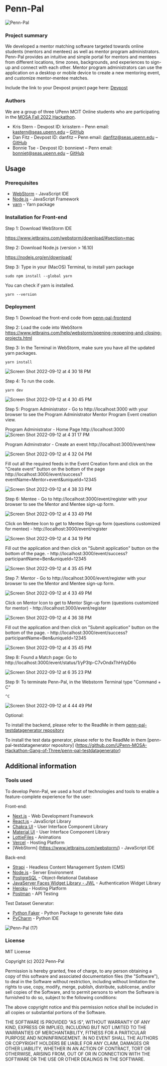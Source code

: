 # Penn-Pal

![Penn-Pal](https://user-images.githubusercontent.com/70975465/189779387-e3a2b1c8-2391-4e85-acdc-ae0e76d87635.jpg)

### Project summary

We developed a mentor matching software targeted towards online students (mentors and mentees) as well as mentor program administrators. Penn-Pal provides an intuitive and simple portal for mentors and mentees from different locations, time zones, backgrounds, and experiences to sign-up and connect with each other. Mentor program administrators can use the application on a desktop or mobile device to create a new mentoring event, and customize mentor-mentee matches.

Include the link to your Devpost project page here: [Devpost](https://devpost.com/software/penn-pal)

### Authors

We are a group of three UPenn MCIT Online students who are participating in the [MOSA Fall 2022 Hackathon](https://mosa-fall-2022-hackathon.devpost.com/). 

* Kris Stern - Devpost ID: krisstern – Penn email: kastern@seas.upenn.edu – [GitHub](https://github.com/krisstern)
* Dan Fitz - Devpost ID: danfitz – Penn email: danfitz@seas.upenn.edu – [GitHub](https://github.com/danfitz)
* Bonnie Tse - Devpost ID: bonniewt – Penn email: bonniet@seas.upenn.edu – [GitHub](https://github.com/bonniewt)

## Usage

### Prerequisites

* [WebStorm](https://www.jetbrains.com/webstorm/) - JavaScript IDE
* [Node.js](https://nodejs.org/en/download/) - JavaScript Framework
* [yarn](https://yarnpkg.com/getting-started/install) - Yarn package

### Installation for Front-end 

Step 1: Download WebStorm IDE

https://www.jetbrains.com/webstorm/download/#section=mac

Step 2: Download Node.js (version > 16.10)

https://nodejs.org/en/download/

Step 3: Type in your (MacOS) Terminal, to install yarn package
```
sudo npm install --global yarn

```
You can check if yarn is installed.

```
yarn --version
```

### Deployment

Step 1: Download the front-end code from [penn-pal-frontend](https://github.com/UPenn-MOSA-Hackathon-Gang-of-Three/penn-pal-frontend)

Step 2: Load the code into WebStorm https://www.jetbrains.com/help/webstorm/opening-reopening-and-closing-projects.html

Step 3: In the Terminal in WebStorm, make sure you have all the updated yarn packages.
```
yarn install
```
![Screen Shot 2022-09-12 at 4 30 18 PM](https://user-images.githubusercontent.com/70975465/189775746-aaae7521-5329-4542-b6d8-196b5c25021f.png)

Step 4: To run the code. 
```
yarn dev
```
![Screen Shot 2022-09-12 at 4 30 45 PM](https://user-images.githubusercontent.com/70975465/189775774-3eb4878a-8afc-4d8b-a048-9fe885f1d738.png)

Step 5: Program Administrator - Go to http://localhost:3000 with your browser to see the Program Administrator Mentor Program Event creation view. 

Program Administrator - Home Page http://localhost:3000
![Screen Shot 2022-09-12 at 4 31 17 PM](https://user-images.githubusercontent.com/70975465/189775819-a3181e88-34eb-4825-a736-42be793a999a.png)

Program Adminstrator - Create an event http://localhost:3000/event/new

![Screen Shot 2022-09-12 at 4 32 04 PM](https://user-images.githubusercontent.com/70975465/189775884-3b9f4284-59f6-4ec8-b94e-9caaa99faead.png)

Fill out all the required feeds in the Event Creation form and click on the "Create event" button on the bottom of the page http://localhost:3000/event/success?eventName=Mentor+event&uniqueId=12345
 
![Screen Shot 2022-09-12 at 4 38 33 PM](https://user-images.githubusercontent.com/70975465/189776453-f678eaa5-3bde-4afa-951d-0533597cd60b.png)

Step 6: Mentee - Go to http://localhost:3000/event/register with your browser to see the Mentor and Mentee sign-up form. 

![Screen Shot 2022-09-12 at 4 33 49 PM](https://user-images.githubusercontent.com/70975465/189776034-c00e117f-c40e-4882-a128-311510d89a0d.png)

Click on Mentee Icon to get to Mentee Sign-up form (questions customized for mentee) - http://localhost:3000/event/register

![Screen Shot 2022-09-12 at 4 34 19 PM](https://user-images.githubusercontent.com/70975465/189776070-fc345b81-d534-4dae-81ef-5d14f315680a.png)

Fill out the application and then click on "Submit application" button on the bottom of the page. - http://localhost:3000/event/success?participantName=Ben&uniqueId=12345

![Screen Shot 2022-09-12 at 4 35 45 PM](https://user-images.githubusercontent.com/70975465/189776199-b2d6d6e2-af72-4d0f-b197-fb33ddf2bd93.png)

Step 7: Mentor - Go to http://localhost:3000/event/register with your browser to see the Mentor and Mentee sign-up form. 

![Screen Shot 2022-09-12 at 4 33 49 PM](https://user-images.githubusercontent.com/70975465/189776034-c00e117f-c40e-4882-a128-311510d89a0d.png)

Click on Mentor Icon to get to Mentor Sign-up form (questions customized for mentor) - http://localhost:3000/event/register

![Screen Shot 2022-09-12 at 4 36 38 PM](https://user-images.githubusercontent.com/70975465/189776281-0febb0c6-86a0-4659-b5e3-ea5f1968d124.png)

Fill out the application and then click on "Submit application" button on the bottom of the page. - http://localhost:3000/event/success?participantName=Ben&uniqueId=12345

![Screen Shot 2022-09-12 at 4 35 45 PM](https://user-images.githubusercontent.com/70975465/189776199-b2d6d6e2-af72-4d0f-b197-fb33ddf2bd93.png)

Step 8: Found a Match page: Go to http://localhost:3000/event/status/1/yP3tp-C7vOndxThHVpD6o

![Screen Shot 2022-09-12 at 6 35 23 PM](https://user-images.githubusercontent.com/70975465/189788368-1fb0bf97-95d2-4da3-84e9-cc5b1551b781.png)

Step 9: To terminate Penn-Pal, in the Webstorm Terminal type "Command + C"

```
^C
```
![Screen Shot 2022-09-12 at 4 44 49 PM](https://user-images.githubusercontent.com/70975465/189777053-64365e7f-adfa-4a0a-83f1-20bcb63a6f1c.png)

Optional:

To install the backend, please refer to the ReadMe in them [penn-pal-testdatagenerator repository](https://github.com/UPenn-MOSA-Hackathon-Gang-of-Three/penn-pal-backend)

To install the test data generator, please refer to the ReadMe in them [penn-pal-testdatagenerator repository] (https://github.com/UPenn-MOSA-Hackathon-Gang-of-Three/penn-pal-testdatagenerator)

## Additional information

### Tools used

To develop Penn-Pal, we used a host of technologies and tools to enable a feature-complete experience for the user:

Front-end: 

* [Next.js](https://nextjs.org/) - Web Development Framework
* [React.js](https://reactjs.org/) - JavaScript Library
* [Chakra UI](https://chakra-ui.com/) - User Interface Component Library
* [Material UI](https://mui.com/) - User Interface Component Library
* [LottieFiles](https://lottiefiles.com/) - Animations
* [Vercel](https://vercel.com/) - Hosting Platform
* [WebStorm] (https://www.jetbrains.com/webstorm/) - JavaScript IDE

Back-end:

* [Strapi](https://strapi.io/) - Headless Content Management System (CMS)
* [Node.js](https://nodejs.org/en/about/) - Server Environment
* [PostgreSQL](https://www.postgresql.org/) - Object-Relational Database
* [JavaServer Faces Widget Library - JWL](https://www.ibm.com/docs/en/was-nd/8.5.5?topic=files-javaserver-faces-widget-library) - Authentication Widget Library
* [Heroku](https://www.heroku.com/) - Hosting Platform
* [Postman](https://www.postman.com/) - API Testing

Test Dataset Generator: 

* [Python Faker](https://faker.readthedocs.io/en/master/) - Python Package to generate fake data
* [PyCharm](https://www.jetbrains.com/pycharm/) - Python IDE

![Penn-Pal (17)](https://user-images.githubusercontent.com/70975465/189779872-f5e086d9-6902-4466-9c48-33bb4ec7c034.jpg)


### License

MIT License

Copyright (c) 2022 Penn-Pal

Permission is hereby granted, free of charge, to any person obtaining a copy
of this software and associated documentation files (the "Software"), to deal
in the Software without restriction, including without limitation the rights
to use, copy, modify, merge, publish, distribute, sublicense, and/or sell
copies of the Software, and to permit persons to whom the Software is
furnished to do so, subject to the following conditions:

The above copyright notice and this permission notice shall be included in all
copies or substantial portions of the Software.

THE SOFTWARE IS PROVIDED "AS IS", WITHOUT WARRANTY OF ANY KIND, EXPRESS OR
IMPLIED, INCLUDING BUT NOT LIMITED TO THE WARRANTIES OF MERCHANTABILITY,
FITNESS FOR A PARTICULAR PURPOSE AND NONINFRINGEMENT. IN NO EVENT SHALL THE
AUTHORS OR COPYRIGHT HOLDERS BE LIABLE FOR ANY CLAIM, DAMAGES OR OTHER
LIABILITY, WHETHER IN AN ACTION OF CONTRACT, TORT OR OTHERWISE, ARISING FROM,
OUT OF OR IN CONNECTION WITH THE SOFTWARE OR THE USE OR OTHER DEALINGS IN THE
SOFTWARE.

